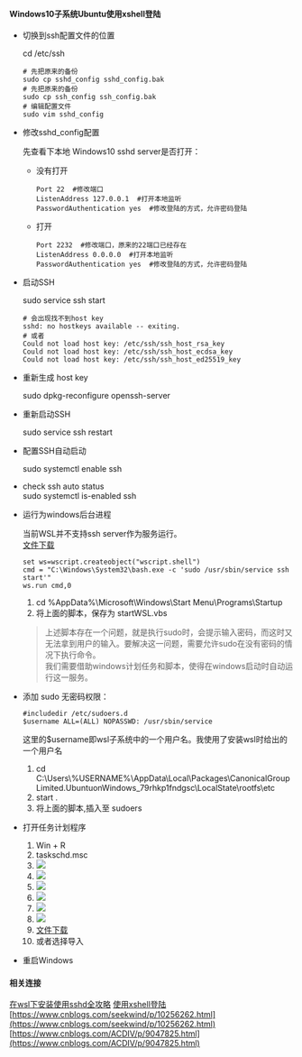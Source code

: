 #### Windows10子系统Ubuntu使用xshell登陆


* 切换到ssh配置文件的位置

    cd /etc/ssh 
    ```
    # 先把原来的备份
    sudo cp sshd_config sshd_config.bak   
    # 先把原来的备份
    sudo cp ssh_config ssh_config.bak   
    # 编辑配置文件
    sudo vim sshd_config	
    ```	

* 修改sshd_config配置

  先查看下本地 Windows10 sshd server是否打开：
  - 没有打开  
    ```
    Port 22  #修改端口
    ListenAddress 127.0.0.1  #打开本地监听
    PasswordAuthentication yes  #修改登陆的方式，允许密码登陆
    ```
  - 打开  
    ```
    Port 2232  #修改端口，原来的22端口已经存在
    ListenAddress 0.0.0.0  #打开本地监听
    PasswordAuthentication yes  #修改登陆的方式，允许密码登陆
    ```

* 启动SSH

    sudo service ssh start

    ```
    # 会出现找不到host key  
    sshd: no hostkeys available -- exiting.
    # 或者
    Could not load host key: /etc/ssh/ssh_host_rsa_key
    Could not load host key: /etc/ssh/ssh_host_ecdsa_key
    Could not load host key: /etc/ssh/ssh_host_ed25519_key
    ```
* 重新生成 host key  

    sudo dpkg-reconfigure openssh-server

* 重新启动SSH  

    sudo service ssh restart

* 配置SSH自动启动  

    sudo systemctl enable ssh

* check ssh auto status  
    sudo systemctl is-enabled ssh


* 运行为windows后台进程  

    当前WSL并不支持ssh server作为服务运行。  
    [文件下载][wslvbs_id]

    ```
    set ws=wscript.createobject("wscript.shell")
    cmd = "C:\Windows\System32\bash.exe -c 'sudo /usr/sbin/service ssh start'"
    ws.run cmd,0
    ```

    1. cd %AppData%\Microsoft\Windows\Start Menu\Programs\Startup  
    2. 将上面的脚本，保存为 startWSL.vbs  

    > 上述脚本存在一个问题，就是执行sudo时，会提示输入密码，而这时又无法拿到用户的输入。要解决这一问题，需要允许sudo在没有密码的情况下执行命令。  
    > 我们需要借助windows计划任务和脚本，使得在windows启动时自动运行这一服务。  

* 添加 sudo 无密码权限： 

    ```
    #includedir /etc/sudoers.d
    $username ALL=(ALL) NOPASSWD: /usr/sbin/service
    ```
    这里的$username即wsl子系统中的一个用户名。我使用了安装wsl时给出的一个用户名

  
    1. cd C:\Users\\%USERNAME%\AppData\Local\Packages\CanonicalGroupLimited.UbuntuonWindows_79rhkp1fndgsc\LocalState\rootfs\etc
    1. start .
    1. 将上面的脚本,插入至 sudoers


* 打开任务计划程序

    1. Win + R
    2. taskschd.msc
    3. ![](Assets/Snipaste_2019-05-14_13-25-18.png)
    4. ![](Assets/Snipaste_2019-05-14_13-27-21.png)
    5. ![](Assets/Snipaste_2019-05-14_13-28-45.png)
    6. ![](Assets/Snipaste_2019-05-14_13-31-08.png)
    7. ![](Assets/Snipaste_2019-05-14_13-31-40.png)
    8. ![](Assets/Snipaste_2019-05-14_13-32-02.png)
    9. [文件下载][taskvbs_id]
    10. 或者选择导入
* 重启Windows


#### 相关连接

[在wsl下安装使用sshd全攻略](https://hbaaron.github.io/blog_2017/%E5%9C%A8wsl%E4%B8%8B%E5%AE%89%E8%A3%85%E4%BD%BF%E7%94%A8sshd%E5%85%A8%E6%94%BB%E7%95%A5)
[使用xshell登陆](https://blog.csdn.net/tengchengbaba/article/details/85481145)  
[https://www.cnblogs.com/seekwind/p/10256262.html](https://www.cnblogs.com/seekwind/p/10256262.html)  
[https://www.cnblogs.com/ACDIV/p/9047825.html](https://www.cnblogs.com/ACDIV/p/9047825.html)



[wslvbs_id]: Assets/startWSL.vbs
[taskvbs_id]: Assets/AutoService.xml
